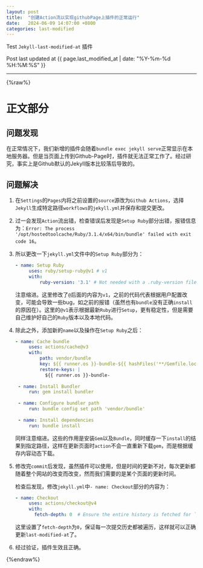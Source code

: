 ```yaml
---
layout: post
title:  "创建Action流以实现githubPage上插件的正常运行"
date:   2024-06-09 14:07:00 +0800
categories: last-modified
---
```

Test `Jekyll-last-modified-at` 插件

Post last updated at {{ page.last_modified_at | date: "%Y-%m-%d %H:%M:%S" }}

---
{%raw%}

# 正文部分

## 问题发现

在正常情况下，我们新增的插件会随着`bundle exec jekyll serve`正常显示在本地服务器。但是当页面上传到Github-Page时，插件就无法正常工作了。经过研究，事实上是Github默认的Jekyll版本比较落后导致的。

## 问题解决

1. 在`Settings`的`Pages`内将之前设置的`source`源改为`Github Actions`，选择`Jekyll`生成特定路径`workflows`的`jekyll.yml`并保存和提交更改。
2. 过一会发现`Action`流出错，检查错误后发现是`Setup Ruby`部分出错，报错信息为：`Error: The process '/opt/hostedtoolcache/Ruby/3.1.4/x64/bin/bundle' failed with exit code 16`。
3. 所以更改一下`jekyll.yml`文件中的`Setup Ruby`部分为：
   
   ```yml
   - name: Setup Ruby
        uses: ruby/setup-ruby@v1 # v1
        with:
            ruby-version: '3.1' # Not needed with a .ruby-version file
   ```

   注意缩进。这里修改了`@`后面的内容为`v1`，之前的代码代表根据用户配置改变，可能会导致一些bug，如之前的报错（虽然也有`bundle`没有正确`install`的原因在）。这里的`@v1`表示根据最新`Ruby`进行`Setup`，更有稳定性，但是需要自己维护好自己的`Ruby`版本以及本地代码。
4. 除此之外，添加新的`name`以及操作在`Setup Ruby`之后：
   
   ```yml
   - name: Cache bundle
        uses: actions/cache@v3
        with:
            path: vendor/bundle
            key: ${{ runner.os }}-bundle-${{ hashFiles('**/Gemfile.lock') }}
            restore-keys: |
              ${{ runner.os }}-bundle-
    
    - name: Install Bundler
        run: gem install bundler
    
    - name: Configure bundler path
        run: bundle config set path 'vendor/bundle'
      
    - name: Install dependencies
        run: bundle install
   ```

   同样注意缩进。这些的作用是安装`Gem`以及`Bundle`，同时缓存一下`install`的结果到指定路径，这样在更新页面时`action`不会一直重新下载`gem`，而是根据缓存内容动态下载。

5. 修改完`commit`后发现，虽然插件可以使用，但是时间的更新不对，每次更新都随着整个网站的改变而改变，然而我们需要的是某个页面的更新时间。
   
   检查后发现，修改`jekyll.yml`中`- name: Checkout`部分的内容为：

   ```yml
   - name: Checkout
        uses: actions/checkout@v4
        with:
          fetch-depth: 0  # Ensure the entire history is fetched for `jekyll-last-modified-at`
   ```

   这里设置了`fetch-depth`为`0`，保证每一次提交历史都被遍历，这样就可以正确更新`last-modified-at`了。
6. 经过验证，插件生效且正确。

{%endraw%}